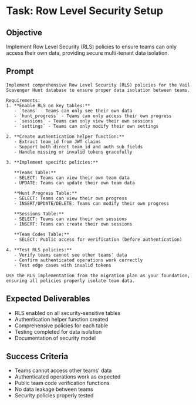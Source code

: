 # Task: Row Level Security Setup

## Objective
Implement Row Level Security (RLS) policies to ensure teams can only access their own data, providing secure multi-tenant data isolation.

## Prompt
```
Implement comprehensive Row Level Security (RLS) policies for the Vail Scavenger Hunt database to ensure proper data isolation between teams.

Requirements:
1. **Enable RLS on key tables:**
   - `teams` - Teams can only see their own data
   - `hunt_progress` - Teams can only access their own progress
   - `sessions` - Teams can only view their own sessions
   - `settings` - Teams can only modify their own settings

2. **Create authentication helper function:**
   - Extract team_id from JWT claims
   - Support both direct team_id and auth sub fields
   - Handle missing or invalid tokens gracefully

3. **Implement specific policies:**

   **Teams Table:**
   - SELECT: Teams can view their own team data
   - UPDATE: Teams can update their own team data

   **Hunt Progress Table:**
   - SELECT: Teams can view their own progress
   - INSERT/UPDATE/DELETE: Teams can modify their own progress

   **Sessions Table:**
   - SELECT: Teams can view their own sessions
   - INSERT: Teams can create their own sessions

   **Team Codes Table:**
   - SELECT: Public access for verification (before authentication)

4. **Test RLS policies:**
   - Verify teams cannot see other teams' data
   - Confirm authenticated operations work correctly
   - Test edge cases with invalid tokens

Use the RLS implementation from the migration plan as your foundation, ensuring all policies properly isolate team data.
```

## Expected Deliverables
- RLS enabled on all security-sensitive tables
- Authentication helper function created
- Comprehensive policies for each table
- Testing completed for data isolation
- Documentation of security model

## Success Criteria
- Teams cannot access other teams' data
- Authenticated operations work as expected
- Public team code verification functions
- No data leakage between teams
- Security policies properly tested